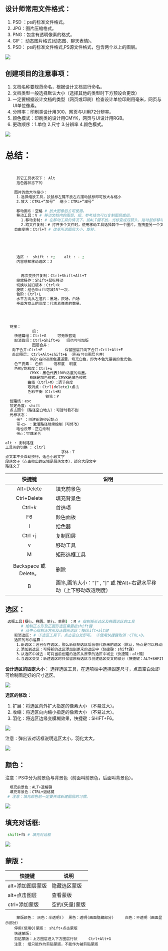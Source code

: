 ## **设计师常用文件格式：**

1.   PSD ：ps的标准文件格式。
2.   JPG：图片压缩格式。
3.   PNG：包含有透明像素的格式。
4.   GIF： 动态图片格式(动态图、聊天表情)。
5.   PSD： ps的标准文件格式,PS源文件格式，包含两个以上的图层。

![](../../%E7%AC%94%E8%AE%B0%E5%9B%BE%E7%89%87/%E5%85%B6%E4%BB%96/PS/%E8%AE%BE%E8%AE%A1%E5%B8%88%E5%B8%B8%E7%94%A8%E6%96%87%E4%BB%B6%E6%A0%BC%E5%BC%8F.png)



## **创建项目的注意事项：**

1. 文档名称要规范命名，根据设计文档进行命名。
2. 文档类型一般选择默认大小（选择其他的类型时下方预设会更改）
3. 一定要根据设计文档的类型（网页或印刷）检查设计单位印刷用毫米，网页与UI单位像素。
4. 分辨率：印刷类设计用300，网页与UI用72分辨率。
5. 颜色模式：印刷类的设计用CMYK，网页与UI设计用RGB。
6. 更改顺序：1.单位 2.尺寸 3.分辨率 4.颜色模式。

![](../../%E7%AC%94%E8%AE%B0%E5%9B%BE%E7%89%87/%E5%85%B6%E4%BB%96/PS/%E5%88%9B%E5%BB%BA%E6%96%87%E4%BB%B6%E7%9A%84%E6%B3%A8%E6%84%8F%E4%BA%8B%E9%A1%B9.png)



# 总结：

```sh

      
     其它工具状况下： Alt         
     拾色器状态下的
      
    图片的放大与缩小：
     1.选择缩放工具，按鼠标左键不放左右摆动鼠标即可放大与缩小
     2.放大：CTRL+“加号”  缩小：CTRL+“减号”
     
     移动画布：空格 # 放大图像后方可使用。
     移动工具：V # 移动文档内的图层、组、参考线也可以复制图层或组。
       1.移动复制: # 在移动工具的情况下，按ALT键不放，光标变成双箭头，拖动鼠标移动复制对象即可。
       2.跨文件复制：# 打开多个文件时，使用移动工具选择其中一个图片，拖拽至另一个文档的选项卡上，需要向下拖拽鼠标，变成“+”后松开即可。
    自由变换：Ctrl+T # 改变所选图层大小、旋转。
  
   
     

     
     选区 :  shift : +;    alt : - ;           
     内容感知移动选区：J 
     
  
       再次变换并复制：Ctrl+Shift+Alt+T     
     缩放操作：Shift+鼠标移动
     切换以前旧板本：Ctrl+k
     旋转：结合Shift可减15°一次.      
     色阶：Ctrl+L   
     水平方向从左道右：黑场，灰场，白场    
     垂直方向上的高度：代表着像素的数量。
     

        
        
  链接： 
            组：
    快速篇组：Ctrl+G     可无限套娃    
    取消篇组：Ctrl+Shift+G   组也可叫加版
            图层合并： 
   向下合并:Ctrl+E          保留图层并向下合并:Crtl+Alt+E
   盖印图层: Ctrl+Alt+shift+E （所有可见图层合并）
           RGB:在RGB原色通道里，填充白色，即为本色光最强的发光色。
    色三要素： 色相     饱和度  明度              
    色相/饱和度：Ctrl+u
           CMYK：黑色代表100%浓度的油墨。
           RGB是加色模式，CMYK是减色模式
          曲线（Ctrl+M）:调节亮度
          取消点：Ctrl(delete)+点击
          色彩平衡（Ctrl+B）
                  钢笔：P
  创建线：esc
  锁定角度: shift
  点击回车（路径空白地方）：可暂时看不到
  光标状态： 
     带* ：创建新路径起始点            
     带-□- ：激活路径继续绘制（可修改）             
     啥也没带：正在绘制       
     带○：完成闭合   
     
alt : 复制路径               
工具间的切换 : cltrl
                         字体：T
点文本不会自动换行，适合小段文字
段落文子（点击拉出的区域是段落文本），适合大段文字
路径文子   
```







|        快捷键        | 说明                                                         |
| :------------------: | ------------------------------------------------------------ |
|      Alt+Delete      | 填充前景色                                                   |
|     Ctrl+Delete      | 填充背景色                                                   |
|        Ctrl+k        | 首选项                                                       |
|          F6          | 颜色面板                                                     |
|          I           | 拾色器                                                       |
|       Ctrl +j        | 复制图层                                                     |
|          v           | 移动工具                                                     |
|          M           | 矩形选框工具                                                 |
|                      |                                                              |
| Backspace 或Delete。 | 删除                                                         |
|          B           | 画笔,画笔大小：“[”  ,  "]"  或  按Alt+右键水平移动（上下移动改透明度） |

## 选区：

```sh
 选框工具(框行、椭圆、单行、单例) ：M # 绘制矩形选区及椭圆选区的工具
       # 绘制正方形及正圆形选区需要按shift键
       # 从中心绘制正方形及正圆形选区：按shift+alt键
    取消选区: # ①选区工具下，点击空白处即可。 ②使用快捷键取消：CTRL+D。
    选区的布尔运算：
     1.新选区：若已存在选区，那么新绘制选区后会替代原来的选区（默认，特点是可以移动选区）
     2.添加到选区：可将新的选区添加到原来的选区中（快捷键：shift键）
     3.从选区中减去：可将当前创建的选区从原来的选区中减去（快捷键：alt键）
     4.与选区交叉：新建选区时只保留原有选区与创建选区交叉的部分（快捷键：ALT+SHFIT）
```

**设计选区的固定大小**： 选择选区工具，在选项栏中选择固定尺寸，点击空白处即可绘制固定好的尺寸选区。

![](../../%E7%AC%94%E8%AE%B0%E5%9B%BE%E7%89%87/%E5%85%B6%E4%BB%96/PS/%E8%AE%BE%E7%BD%AE%E9%80%89%E5%8C%BA%E7%9A%84%E5%9B%BA%E5%AE%9A%E5%A4%A7%E5%B0%8F.png)

**选区的修改：**

1. 扩展：将选区向外扩大指定的像素大小 （不易过大）。
2. 收缩：将选区向内缩小指定的像素大小 （不易过大）。
3. 羽化：将选区边缘变模糊效果，快捷键：SHIFT+F6。

![](../../%E7%AC%94%E8%AE%B0%E5%9B%BE%E7%89%87/%E5%85%B6%E4%BB%96/PS/%E9%80%89%E5%8C%BA%E7%9A%84%E4%BF%AE%E6%94%B9.png)

   注意：弹出该对话框说明选区太小，羽化太大。

![](../../%E7%AC%94%E8%AE%B0%E5%9B%BE%E7%89%87/%E5%85%B6%E4%BB%96/PS/%E9%80%89%E5%8C%BA%E7%9A%84%E6%B3%A8%E6%84%8F%E4%BA%8B%E9%A1%B9.png)

## 颜色：

注意：PS中分为前景色与背景色（前面叫前景色，后面叫背景色）。

```sh
  填充前景色：ALT+退格键  
  填充背景色：CTRL+退格键
 # 注意：填充颜色前一定要养成新建图层的习惯。
```
![](../../%E7%AC%94%E8%AE%B0%E5%9B%BE%E7%89%87/%E5%85%B6%E4%BB%96/PS/%E9%A2%9C%E8%89%B2.png)



## 填充对话框:

```sh
 shift+f5 # 填充对话框
```

![](../../%E7%AC%94%E8%AE%B0%E5%9B%BE%E7%89%87/%E5%85%B6%E4%BB%96/PS/%E5%A1%AB%E5%85%85.png)



## 蒙版：

| 快捷键           | 说明           |
| ---------------- | -------------- |
| alt+添加图层蒙版 | 隐藏选区蒙版   |
| alt+点击图层     | 查看蒙版       |
| ctrl+添加蒙版    | 空的(矢量)蒙版 |

```
     蒙版颜色： 灰色：半透明()  黑色：透明(画面隐藏部分)     白色：不透明（画面显示部分）
    停用(使用Q)蒙版： shift+点击蒙版
    快速蒙版:
    剪贴蒙版：上方图层进入下方图层行状     Ctrl+Alt+G   
    注意： 组只能作为剪贴蒙版，不能作为被剪贴蒙版
```

